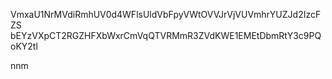 VmxaU1NrMVdiRmhUV0d4WFlsUldVbFpyVWtOVVJrVjVUVmhrYUZJd2IzcFZS
bEYzVXpCT2RGZHFXbWxrCmVqQTVRMmR3ZVdKWE1EMEtDbmRtY3c9PQoKY2tl

nnm